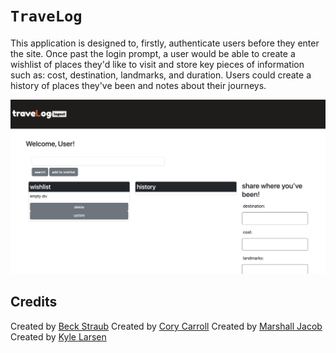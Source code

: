 # `TraveLog`

This application is designed to, firstly, authenticate users before they enter the site. Once past the login prompt, a user would be able to create a wishlist of places they'd like to visit and store key pieces of information such as: cost, destination, landmarks, and duration. Users could create a history of places they've been and notes about their journeys. 

![image info](./public/images/progy.png)

## Credits

Created by [Beck Straub](https://github.com/bckstrb)
Created by [Cory Carroll](https://github.com/CoryCarroll)
Created by [Marshall Jacob](https://github.com/MarshallJacob)
Created by [Kyle Larsen](https://github.com/kylelarsenlarsen)